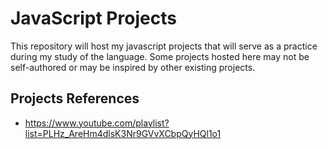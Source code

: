 # JavaScript Projects

This repository will host my javascript projects that will serve as a practice during my study of the language.
Some projects hosted here may not be self-authored or may be inspired by other existing projects.

## Projects References

* <https://www.youtube.com/playlist?list=PLHz_AreHm4dlsK3Nr9GVvXCbpQyHQl1o1>
